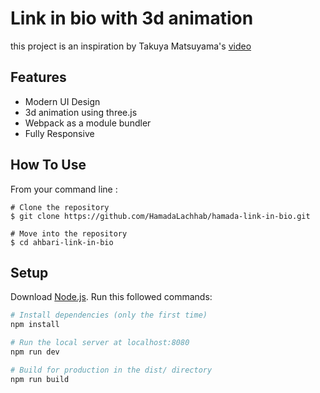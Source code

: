 # Link in bio with 3d animation 
this project is an inspiration by Takuya Matsuyama's [video](https://www.youtube.com/watch?v=u71pHOyvBp0&t=2s)

## Features

- Modern UI Design
- 3d animation using three.js
- Webpack as a module bundler
- Fully Responsive


## How To Use

From your command line :

```
# Clone the repository
$ git clone https://github.com/HamadaLachhab/hamada-link-in-bio.git

# Move into the repository
$ cd ahbari-link-in-bio
```

## Setup
Download [Node.js](https://nodejs.org/en/download/).
Run this followed commands:

``` bash
# Install dependencies (only the first time)
npm install

# Run the local server at localhost:8080
npm run dev

# Build for production in the dist/ directory
npm run build
```
